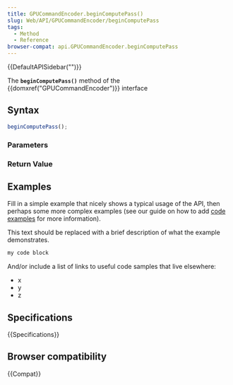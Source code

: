 ```yaml
---
title: GPUCommandEncoder.beginComputePass()
slug: Web/API/GPUCommandEncoder/beginComputePass
tags:
  - Method
  - Reference
browser-compat: api.GPUCommandEncoder.beginComputePass
---
```

{{DefaultAPISidebar("")}}

The **`beginComputePass()`** method of the {{domxref("GPUCommandEncoder")}} interface 

## Syntax

```js
beginComputePass();
```

### Parameters



### Return Value



## Examples

Fill in a simple example that nicely shows a typical usage of the API, then perhaps some more complex examples (see our guide on how to add [code examples](/en-US/docs/MDN/Contribute/Structures/Code_examples) for more information).

This text should be replaced with a brief description of what the example demonstrates.

```js
my code block
```

And/or include a list of links to useful code samples that live elsewhere:

*   x
*   y
*   z

## Specifications

{{Specifications}}

## Browser compatibility

{{Compat}}

